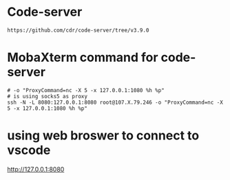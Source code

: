 # Code-server
````
https://github.com/cdr/code-server/tree/v3.9.0
````


# MobaXterm command for code-server
````
# -o "ProxyCommand=nc -X 5 -x 127.0.0.1:1080 %h %p"
# is using socks5 as proxy
ssh -N -L 8080:127.0.0.1:8080 root@107.X.79.246 -o "ProxyCommand=nc -X 5 -x 127.0.0.1:1080 %h %p"
````

# using web broswer to connect to vscode 
http://127.0.0.1:8080
